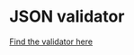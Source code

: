 JSON validator
==============

[Find the validator here](https://json-schema-validator.herokuapp.com/)